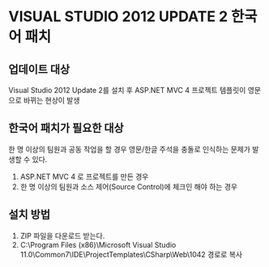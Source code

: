 # VISUAL STUDIO 2012 UPDATE 2 한국어 패치

## 업데이트 대상

Visual Studio 2012 Update 2를 설치 후 ASP.NET MVC 4 프로젝트 템플릿이 영문으로 바뀌는 현상이 발생

## 한국어 패치가 필요한 대상

한 명 이상의 팀원과 공동 작업을 할 경우 영문/한글 주석을 충돌로 인식하는 문제가 발생할 수 있다.

1. ASP.NET MVC 4 로 프로젝트를 만든 경우
2. 한 명 이상의 팀원과 소스 제어(Source Control)에 체크인 해야 하는 경우

## 설치 방법

1. ZIP 파일을 다운로드 받는다.
2. C:\Program Files (x86)\Microsoft Visual Studio 11.0\Common7\IDE\ProjectTemplates\CSharp\Web\1042 경로로 복사
